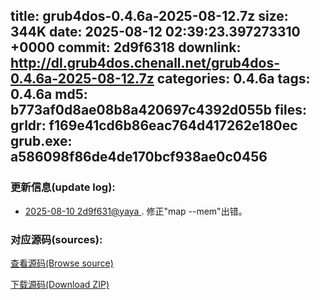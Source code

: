 title: grub4dos-0.4.6a-2025-08-12.7z
size: 344K
date: 2025-08-12 02:39:23.397273310 +0000
commit: 2d9f6318
downlink: http://dl.grub4dos.chenall.net/grub4dos-0.4.6a-2025-08-12.7z
categories: 0.4.6a
tags: 0.4.6a
md5: b773af0d8ae08b8a420697c4392d055b
files:
  grldr: f169e41cd6b86eac764d417262e180ec
  grub.exe: a586098f86de4de170bcf938ae0c0456
---

### 更新信息(update log):
  * [2025-08-10 2d9f631@yaya ](https://github.com/chenall/grub4dos/commit/2d9f63183a0d2ee1c2132b228866f155d7ebc599)     ﻿. 修正"map --mem"出错。


### 对应源码(sources):
  [查看源码(Browse source)](https://github.com/chenall/grub4dos/tree/2d9f63183a0d2ee1c2132b228866f155d7ebc599)

  [下载源码(Download ZIP)](https://github.com/chenall/grub4dos/archive/2d9f63183a0d2ee1c2132b228866f155d7ebc599.zip)
